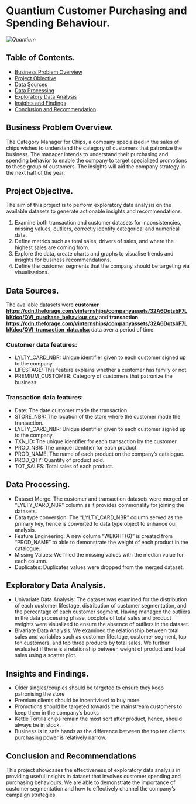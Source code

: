 # Quantium Customer Purchasing and Spending Behaviour.
*![Quantium](https://github.com/Ugondu/ExploratoryDataAnalysisforQuantium/assets/113315492/2268dc51-73a6-4996-a3d4-eac3f2e637ff)*
## Table of Contents.
- [Business Problem Overview](#business-problem-overview)
- [Project Objective](#project-objective)
- [Data Sources](#data-sources)
- [Data Processing](#data-processing)
- [Exploratory Data Analysis](#exploratory-data-analysis)
- [Insights and Findings](#insights-and-findings)
- [Conclusion and Recommendation](#conclusion-and-recommendation)
## Business Problem Overview.
The Category Manager for Chips, a company specialized in the sales of chips wishes to understand the category of customers that patronize the business. The manager intends to understand their purchasing and spending behavior to enable the company to target specialized promotions to these group of customers. The insights will aid the company strategy in the next half of the year.
## Project Objective.
The aim of this project is to perform exploratory data analysis on the available datasets to generate actionable insights and recommendations.
1.	Examine both transaction and customer datasets for inconsistencies, missing values, outliers, correctly identify categorical and numerical data.
2.	Define metrics such as total sales, drivers of sales, and where the highest sales are coming from.
3.	Explore the data, create charts and graphs to visualise trends and insights for business recommendations.
4.	Define the customer segments that the company should be targeting via visualisations.
## Data Sources.
The available datasets were **customer** **https://cdn.theforage.com/vinternships/companyassets/32A6DqtsbF7LbKdcq/QVI_purchase_behaviour.csv** and **transaction** **https://cdn.theforage.com/vinternships/companyassets/32A6DqtsbF7LbKdcq/QVI_transaction_data.xlsx** data over a period of time.
### Customer data features:
* LYLTY_CARD_NBR: Unique identifier given to each customer signed up to the company.
* LIFESTAGE: This feature explains whether a customer has family or not.
* PREMIUM_CUSTOMER: Category of customers that patronize the business.
### Transaction data features:
* Date: The date customer made the transaction.
* STORE_NBR: The location of the store where the customer made the transaction.
* LYLTY_CARD_NBR: Unique identifier given to each customer signed up to the company.
* TXN_ID: The unique identifier for each transaction by the customer.
* PROD_NBR: The unique identifier for each product.
* PROD_NAME: The name of each product on the company’s catalogue.
* PROD_QTY: Quantity of product sold.
* TOT_SALES: Total sales of each product.
## Data Processing.
* Dataset Merge: The customer and transaction datasets were merged on “LYLTY_CARD_NBR” column as it provides commonality for joining the datasets.
* Data type conversion: The “LYLTY_CARD_NBR” column served as the primary key, hence is converted to data type object to enhance our analysis.
* Feature Engineering: A new column “WEIGHT(G)” is created from “PROD_NAME” to able to demonstrate the weight of each product in the catalogue. 
* Missing Values: We filled the missing values with the median value for each column.
* Duplicates: Duplicates values were dropped from the merged dataset.
## Exploratory Data Analysis.
* Univariate Data Analysis: The dataset was examined for the distribution of each customer lifestage, distribution of customer segmentation, and the percentage of each customer segment. Having managed the outliers in the data processing phase, boxplots of total sales and product weights were visualized to ensure the absence of outliers in the dataset.
* Bivariate Data Analysis: We examined the relationship between total sales and variables such as customer lifestage, customer segment, top ten customers, and top three products by total sales. We further evaluated if there is a relationship between weight of product and total sales using a scatter plot. 
## Insights and Findings.
* Older singles/couples should be targeted to ensure they keep patronising the store
* Premium clients should be incentivised to buy more
* Promotions should be targeted towards the mainstream customers to keep them in the company’s books
* Kettle Tortilla chips remain the most sort after product, hence, should always be in stock.
* Business is in safe hands as the difference between the top ten clients purchasing power is relatively narrow.
## Conclusion and Recommendations
This project showcases the effectiveness of exploratory data analysis in providing useful insights in dataset that involves customer spending and purchasing behaviours. We are able to demonstrate the importance of customer segmentation and how to effectively channel the company’s campaign strategies. 
